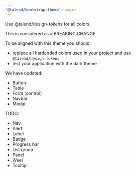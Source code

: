 ```yaml
---
'@talend/bootstrap-theme': major
---
```


Use @talend/design-tokens for all colors

This is considered as a BREAKING CHANGE.

To be aligned with this theme you should:

* replace all hardcoded colors used in your project and use `@talend/design-tokens`
* test your application with the dark theme

We have updated:
* Button
* Table
* Form (control)
* Navbar
* Modal

TODO:
* Nav
* Alert
* Label
* Badge
* Progress bar
* List group
* Panel
* Weel
* Tooltip


